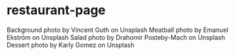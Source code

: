 # restaurant-page

Background photo by Vincent Guth on Unsplash
Meatball photo by Emanuel Ekström on Unsplash
Salad photo by Drahomír Posteby-Mach on Unsplash
Dessert photo by Karly Gomez on Unsplash